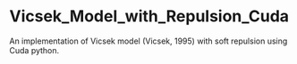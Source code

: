 # Vicsek_Model_with_Repulsion_Cuda
An implementation of Vicsek model (Vicsek, 1995) with soft repulsion using Cuda python.

